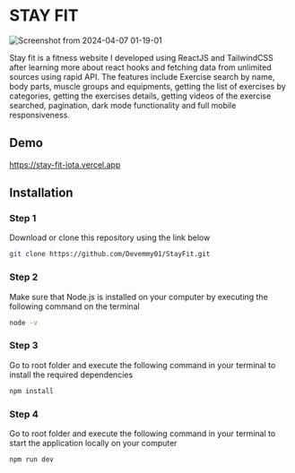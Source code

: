 # STAY FIT

![Screenshot from 2024-04-07 01-19-01](https://github.com/Devemmy01/StayFit/assets/87545460/d8cfb37f-4693-42b4-bc93-5c5dd929e691)

Stay fit is a fitness website I developed using ReactJS and TailwindCSS after learning more about react hooks and fetching data from unlimited sources using rapid API. The features include Exercise search by name, body parts, muscle groups and equipments, getting the list of exercises by categories, getting the exercises details, getting videos of the exercise searched, pagination, dark mode functionality and full mobile responsiveness.

## Demo

https://stay-fit-iota.vercel.app

## Installation

### Step 1

Download or clone this repository using the link below
```bash
git clone https://github.com/Devemmy01/StayFit.git
```

### Step 2

Make sure that Node.js is installed on your computer by executing the following command on the terminal
```bash
node -v
```

### Step 3

Go to root folder and execute the following command in your terminal to install the required dependencies
```bash
npm install
```

### Step 4

Go to root folder and execute the following command in your terminal to start the application locally on your computer
```bash
npm run dev
```
